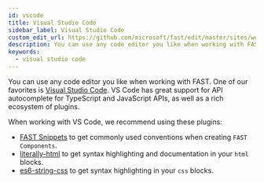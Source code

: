 ```yaml
---
id: vscode
title: Visual Studio Code
sidebar_label: Visual Studio Code
custom_edit_url: https://github.com/microsoft/fast/edit/master/sites/website/versioned_docs/version-legacy/tools/vscode.md
description: You can use any code editor you like when working with FAST. One of our favorites is Visual Studio Code.
keywords:
  - visual studio code
---
```


You can use any code editor you like when working with FAST. One of our favorites is [Visual Studio Code](https://code.visualstudio.com/). VS Code has great support for API autocomplete for TypeScript and JavaScript APIs, as well as a rich ecosystem of plugins.

When working with VS Code, we recommend using these plugins:

* [FAST Snippets](https://marketplace.visualstudio.com/items?itemName=kingoftac.fast-snippets) to get commonly used conventions when creating `FAST Components`.
* [literally-html](https://marketplace.visualstudio.com/items?itemName=webreflection.literally-html) to get syntax highlighting and documentation in your `html` blocks.
* [es6-string-css](https://marketplace.visualstudio.com/items?itemName=bashmish.es6-string-css) to get syntax highlighting in your `css` blocks.
